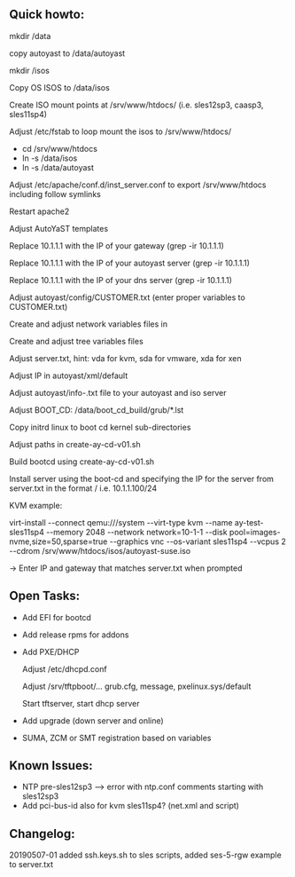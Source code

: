Quick howto:
----------------------------------------------

mkdir /data

copy autoyast to /data/autoyast

mkdir /isos

Copy OS ISOS to /data/isos

Create ISO mount points at /srv/www/htdocs/<os> (i.e. sles12sp3, caasp3, sles11sp4)

Adjust /etc/fstab to loop mount the isos to /srv/www/htdocs/<os>

- cd /srv/www/htdocs
- ln -s /data/isos
- ln -s /data/autoyast

Adjust /etc/apache/conf.d/inst_server.conf to export /srv/www/htdocs including follow symlinks

Restart apache2

Adjust AutoYaST templates

Replace 10.1.1.1 with the IP of your gateway (grep -ir 10.1.1.1)

Replace 10.1.1.1 with the IP of your autoyast server (grep -ir 10.1.1.1)

Replace 10.1.1.1 with the IP of your dns server (grep -ir 10.1.1.1)

Adjust autoyast/config/CUSTOMER.txt (enter proper variables to CUSTOMER.txt)

Create and adjust network variables files in 

Create and adjust tree variables files

Adjust server.txt, hint: vda for kvm, sda for vmware, xda for xen

Adjust IP in autoyast/xml/default

Adjust autoyast/info-<os>.txt file to your autoyast and iso server

Adjust BOOT_CD: /data/boot_cd_build/grub/*.lst

Copy initrd linux to boot cd kernel sub-directories

Adjust paths in create-ay-cd-v01.sh

Build bootcd using create-ay-cd-v01.sh

Install server using the boot-cd and specifying the IP for the server from server.txt in the format <ip>/<mask> i.e. 10.1.1.100/24

KVM example:

virt-install --connect qemu:///system --virt-type kvm  --name ay-test-sles11sp4 --memory 2048 --network network=10-1-1 --disk pool=images-nvme,size=50,sparse=true --graphics vnc --os-variant sles11sp4 --vcpus 2 --cdrom /srv/www/htdocs/isos/autoyast-suse.iso

-> Enter IP and gateway that matches server.txt when prompted

Open Tasks:
----------------------------------------------
- Add EFI for bootcd
- Add release rpms for addons
- Add PXE/DHCP

	Adjust /etc/dhcpd.conf

	Adjust /srv/tftpboot/... grub.cfg, message, pxelinux.sys/default

	Start tftserver, start dhcp server

- Add upgrade (down server and online)
- SUMA, ZCM or SMT registration based on variables

Known Issues:
----------------------------------------------
- NTP pre-sles12sp3 --> error with ntp.conf comments starting with sles12sp3
- Add pci-bus-id also for kvm sles11sp4? (net.xml and script)

Changelog:
----------------------------------------------
20190507-01 added ssh.keys.sh to sles scripts, added ses-5-rgw example to server.txt
